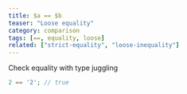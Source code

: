 ```yaml
---
title: $a == $b
teaser: "Loose equality"
category: comparison
tags: [==, equality, loose]
related: ["strict-equality", "loose-inequality"]
---
```


Check equality with type juggling

```php
2 == '2'; // true
```
